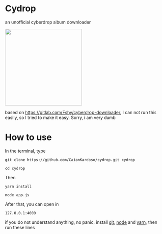 # Cydrop

an unofficial cyberdrop album downloader

<img src="https://github.com/CaianKardoso/cydrop/blob/master/public/logo.png?raw=true" widht="150" height="250"> 

based on https://gitlab.com/Fshy/cyberdrop-downloader,
I can not run this easily, so I tried to make it easy. Sorry, i am very dumb



# How to use

In the terminal, type

```properties
git clone https://github.com/CaianKardoso/cydrop.git cydrop

cd cydrop
```

Then

```properties
yarn install

node app.js
```

After that, you can open in

```
127.0.0.1:4000
```



if you do not understand anything, no panic, install [git](https://git-scm.com/), [node](https://nodejs.org/en/) and [yarn](https://classic.yarnpkg.com/en/), then run these lines
